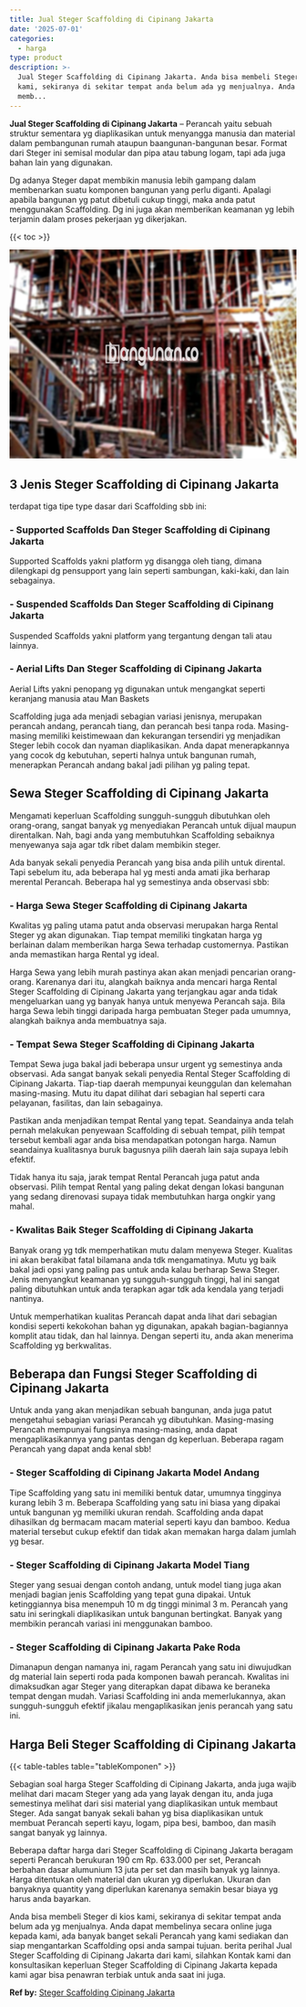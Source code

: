 ```yaml
---
title: Jual Steger Scaffolding di Cipinang Jakarta
date: '2025-07-01'
categories:
  - harga
type: product
description: >-
  Jual Steger Scaffolding di Cipinang Jakarta. Anda bisa membeli Steger di kios
  kami, sekiranya di sekitar tempat anda belum ada yg menjualnya. Anda dapat
  memb...
---
```


**Jual Steger Scaffolding di Cipinang Jakarta** – Perancah yaitu sebuah struktur sementara yg diaplikasikan untuk menyangga manusia dan material dalam pembangunan rumah ataupun baangunan-bangunan besar. Format dari Steger ini semisal modular dan pipa atau tabung logam, tapi ada juga bahan lain yang digunakan.

Dg adanya Steger dapat membikin manusia lebih gampang dalam membenarkan suatu komponen bangunan yang perlu diganti. Apalagi apabila bangunan yg patut dibetuli cukup tinggi, maka anda patut menggunakan Scaffolding. Dg ini juga akan memberikan keamanan yg lebih terjamin dalam proses pekerjaan yg dikerjakan.

{{< toc >}}

![Jual Steger Scaffolding di Cipinang Jakarta](/images/sewa-scaffolding-steger-10.png)

## 3 Jenis Steger Scaffolding di Cipinang Jakarta

terdapat tiga tipe type dasar dari Scaffolding sbb ini:

### \- Supported Scaffolds Dan Steger Scaffolding di Cipinang Jakarta

Supported Scaffolds yakni platform yg disangga oleh tiang, dimana dilengkapi dg pensupport yang lain seperti sambungan, kaki-kaki, dan lain sebagainya.

### \- Suspended Scaffolds Dan Steger Scaffolding di Cipinang Jakarta

Suspended Scaffolds yakni platform yang tergantung dengan tali atau lainnya.

### \- Aerial Lifts Dan Steger Scaffolding di Cipinang Jakarta

Aerial Lifts yakni penopang yg digunakan untuk mengangkat seperti keranjang manusia atau Man Baskets

Scaffolding juga ada menjadi sebagian variasi jenisnya, merupakan perancah andang, perancah tiang, dan perancah besi tanpa roda. Masing-masing memiliki keistimewaan dan kekurangan tersendiri yg menjadikan Steger lebih cocok dan nyaman diaplikasikan. Anda dapat menerapkannya yang cocok dg kebutuhan, seperti halnya untuk bangunan rumah, menerapkan Perancah andang bakal jadi pilihan yg paling tepat.

## Sewa Steger Scaffolding di Cipinang Jakarta

Mengamati keperluan Scaffolding sungguh-sungguh dibutuhkan oleh orang-orang, sangat banyak yg menyediakan Perancah untuk dijual maupun direntalkan. Nah, bagi anda yang membutuhkan Scaffolding sebaiknya menyewanya saja agar tdk ribet dalam membikin steger.

Ada banyak sekali penyedia Perancah yang bisa anda pilih untuk dirental. Tapi sebelum itu, ada beberapa hal yg mesti anda amati jika berharap merental Perancah. Beberapa hal yg semestinya anda observasi sbb:

### \- Harga Sewa Steger Scaffolding di Cipinang Jakarta

Kwalitas yg paling utama patut anda observasi merupakan harga Rental Steger yg akan digunakan. Tiap tempat memiliki tingkatan harga yg berlainan dalam memberikan harga Sewa terhadap customernya. Pastikan anda memastikan harga Rental yg ideal.

Harga Sewa yang lebih murah pastinya akan akan menjadi pencarian orang-orang. Karenanya dari itu, alangkah baiknya anda mencari harga Rental Steger Scaffolding di Cipinang Jakarta yang terjangkau agar anda tidak mengeluarkan uang yg banyak hanya untuk menyewa Perancah saja. Bila harga Sewa lebih tinggi daripada harga pembuatan Steger pada umumnya, alangkah baiknya anda membuatnya saja.

### \- Tempat Sewa Steger Scaffolding di Cipinang Jakarta

Tempat Sewa juga bakal jadi beberapa unsur urgent yg semestinya anda observasi. Ada sangat banyak sekali penyedia Rental Steger Scaffolding di Cipinang Jakarta. Tiap-tiap daerah mempunyai keunggulan dan kelemahan masing-masing. Mutu itu dapat dilihat dari sebagian hal seperti cara pelayanan, fasilitas, dan lain sebagainya.

Pastikan anda menjadikan tempat Rental yang tepat. Seandainya anda telah pernah melakukan penyewaan Scaffolding di sebuah tempat, pilih tempat tersebut kembali agar anda bisa mendapatkan potongan harga. Namun seandainya kualitasnya buruk bagusnya pilih daerah lain saja supaya lebih efektif.

Tidak hanya itu saja, jarak tempat Rental Perancah juga patut anda observasi. Pilih tempat Rental yang paling dekat dengan lokasi bangunan yang sedang direnovasi supaya tidak membutuhkan harga ongkir yang mahal.

### \- Kwalitas Baik Steger Scaffolding di Cipinang Jakarta

Banyak orang yg tdk memperhatikan mutu dalam menyewa Steger. Kualitas ini akan berakibat fatal bilamana anda tdk mengamatinya. Mutu yg baik bakal jadi opsi yang paling pas untuk anda kalau berharap Sewa Steger. Jenis menyangkut keamanan yg sungguh-sungguh tinggi, hal ini sangat paling dibutuhkan untuk anda terapkan agar tdk ada kendala yang terjadi nantinya.

Untuk memperhatikan kualitas Perancah dapat anda lihat dari sebagian kondisi seperti kekokohan bahan yg digunakan, apakah bagian-bagiannya komplit atau tidak, dan hal lainnya. Dengan seperti itu, anda akan menerima Scaffolding yg berkwalitas.

## Beberapa dan Fungsi Steger Scaffolding di Cipinang Jakarta

Untuk anda yang akan menjadikan sebuah bangunan, anda juga patut mengetahui sebagian variasi Perancah yg dibutuhkan. Masing-masing Perancah mempunyai fungsinya masing-masing, anda dapat mengaplikasikannya yang pantas dengan dg keperluan. Beberapa ragam Perancah yang dapat anda kenal sbb!

### \- Steger Scaffolding di Cipinang Jakarta Model Andang

Tipe Scaffolding yang satu ini memiliki bentuk datar, umumnya tingginya kurang lebih 3 m. Beberapa Scaffolding yang satu ini biasa yang dipakai untuk bangunan yg memiliki ukuran rendah. Scaffolding anda dapat dihasilkan dg bermacam macam material seperti kayu dan bamboo. Kedua material tersebut cukup efektif dan tidak akan memakan harga dalam jumlah yg besar.

### \- Steger Scaffolding di Cipinang Jakarta Model Tiang

Steger yang sesuai dengan contoh andang, untuk model tiang juga akan menjadi bagian jenis Scaffolding yang tepat guna dipakai. Untuk ketinggiannya bisa menempuh 10 m dg tinggi minimal 3 m. Perancah yang satu ini seringkali diaplikasikan untuk bangunan bertingkat. Banyak yang membikin perancah variasi ini menggunakan bamboo.

### \- Steger Scaffolding di Cipinang Jakarta Pake Roda

Dimanapun dengan namanya ini, ragam Perancah yang satu ini diwujudkan dg material lain seperti roda pada komponen bawah perancah. Kwalitas ini dimaksudkan agar Steger yang diterapkan dapat dibawa ke beraneka tempat dengan mudah. Variasi Scaffolding ini anda memerlukannya, akan sungguh-sungguh efektif jikalau mengaplikasikan jenis perancah yang satu ini.

## Harga Beli Steger Scaffolding di Cipinang Jakarta

{{< table-tables table="tableKomponen" >}}

Sebagian soal harga Steger Scaffolding di Cipinang Jakarta, anda juga wajib melihat dari macam Steger yang ada yang layak dengan itu, anda juga semestinya melihat dari sisi material yang diaplikasikan untuk membaut Steger. Ada sangat banyak sekali bahan yg bisa diaplikasikan untuk membuat Perancah seperti kayu, logam, pipa besi, bamboo, dan masih sangat banyak yg lainnya.

Beberapa daftar harga dari Steger Scaffolding di Cipinang Jakarta beragam seperti Perancah berukuran 190 cm Rp. 633.000 per set, Perancah berbahan dasar alumunium 13 juta per set dan masih banyak yg lainnya. Harga ditentukan oleh material dan ukuran yg diperlukan. Ukuran dan banyaknya quantity yang diperlukan karenanya semakin besar biaya yg harus anda bayarkan.

Anda bisa membeli Steger di kios kami, sekiranya di sekitar tempat anda belum ada yg menjualnya. Anda dapat membelinya secara online juga kepada kami, ada banyak banget sekali Perancah yang kami sediakan dan siap mengantarkan Scaffolding opsi anda sampai tujuan. berita perihal Jual Steger Scaffolding di Cipinang Jakarta dari kami, silahkan Kontak kami dan konsultasikan keperluan Steger Scaffolding di Cipinang Jakarta kepada kami agar bisa penawran terbiak untuk anda saat ini juga.

**Ref by:** [Steger Scaffolding Cipinang Jakarta](https://id.wikipedia.org/wiki/Steger)
